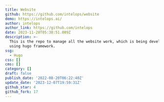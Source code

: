 ```yaml
---
title: Website
github: https://github.com/intelops/website
demo: https://intelops.ai/
author: intelops
author_link: https://github.com/intelops
date: 2023-11-28T05:38:51.089Z
description: >-
  This is the repo to manage all the website work, which is being developed
  using hugo framework.
ssg:
  - Hugo
css: []
cms: []
category: []
draft: false
publish_date: '2022-08-20T06:22:40Z'
update_date: '2023-12-07T19:59:31Z'
github_star: 4
github_fork: 17
---
```

